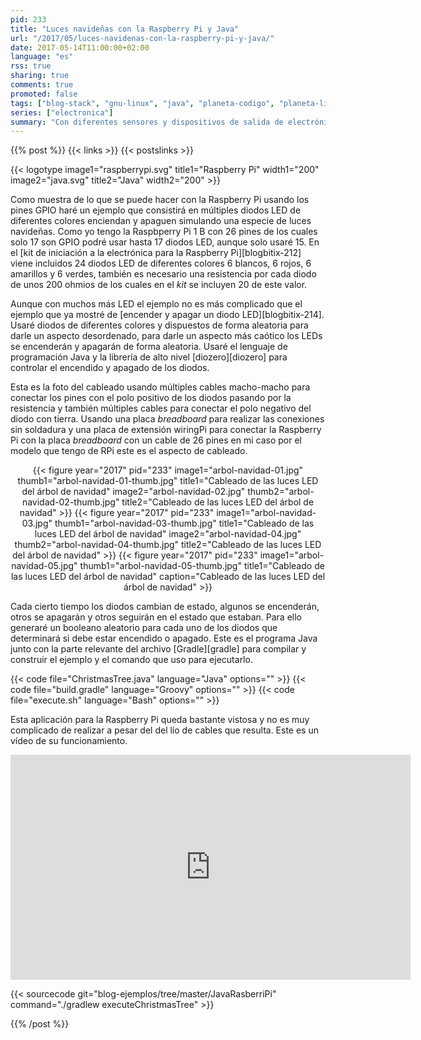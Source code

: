 ```yaml
---
pid: 233
title: "Luces navideñas con la Raspberry Pi y Java"
url: "/2017/05/luces-navidenas-con-la-raspberry-pi-y-java/"
date: 2017-05-14T11:00:00+02:00
language: "es"
rss: true
sharing: true
comments: true
promoted: false
tags: ["blog-stack", "gnu-linux", "java", "planeta-codigo", "planeta-linux", "programacion"]
series: ["electronica"]
summary: "Con diferentes sensores y dispositivos de salida de electrónica se pueden realizar proyectos muy interesantes. En el siguiente usaré múltiples diodos LED que se encenderán y apagarán de forma aleatoria cada cierto tiempo. El resultado será muy vistoso y lo utilizaré cuando lleguen las fechas como luces navideñas."
---
```


{{% post %}}
{{< links >}}
{{< postslinks >}}

{{< logotype image1="raspberrypi.svg" title1="Raspberry Pi" width1="200" image2="java.svg" title2="Java" width2="200" >}}

Como muestra de lo que se puede hacer con la Raspberry Pi usando los pines GPIO haré un ejemplo que consistirá en múltiples diodos LED de diferentes colores enciendan y apaguen simulando una especie de luces navideñas. Como yo tengo la Raspbperry Pi 1 B con 26 pines de los cuales solo 17 son GPIO podré usar hasta 17 diodos LED, aunque solo usaré 15. En el [kit de iniciación a la electrónica para la Raspberry Pi][blogbitix-212] viene incluidos 24 diodos LED de diferentes colores 6 blancos, 6 rojos, 6 amarillos y 6 verdes, también es necesario una resistencia por cada diodo de unos 200 ohmios de los cuales en el _kit_ se incluyen 20 de este valor.

Aunque con muchos más LED el ejemplo no es más complicado que el ejemplo que ya mostré de [encender y apagar un diodo LED][blogbitix-214]. Usaré diodos de diferentes colores y dispuestos de forma aleatoria para darle un aspecto desordenado, para darle un aspecto más caótico los LEDs se encenderán y apagarán de forma aleatoria. Usaré el lenguaje de programación Java y la librería de alto nivel [diozero][diozero] para controlar el encendido y apagado de los diodos.

Esta es la foto del cableado usando múltiples cables macho-macho para conectar los pines con el polo positivo de los diodos pasando por la resistencia y también múltiples cables para conectar el polo negativo del diodo con tierra. Usando una placa _breadboard_ para realizar las conexiones sin soldadura y una placa de extensión wiringPi para conectar la Raspberry Pi con la placa _breadboard_ con un cable de 26 pines en mi caso por el modelo que tengo de RPi este es el aspecto de cableado.

<div class="media" style="text-align: center;">
    {{< figure year="2017" pid="233"
        image1="arbol-navidad-01.jpg" thumb1="arbol-navidad-01-thumb.jpg" title1="Cableado de las luces LED del árbol de navidad"
        image2="arbol-navidad-02.jpg" thumb2="arbol-navidad-02-thumb.jpg" title2="Cableado de las luces LED del árbol de navidad" >}}
    {{< figure year="2017" pid="233"
        image1="arbol-navidad-03.jpg" thumb1="arbol-navidad-03-thumb.jpg" title1="Cableado de las luces LED del árbol de navidad"
        image2="arbol-navidad-04.jpg" thumb2="arbol-navidad-04-thumb.jpg" title2="Cableado de las luces LED del árbol de navidad" >}}
    {{< figure year="2017" pid="233"
        image1="arbol-navidad-05.jpg" thumb1="arbol-navidad-05-thumb.jpg" title1="Cableado de las luces LED del árbol de navidad"
        caption="Cableado de las luces LED del árbol de navidad" >}}
</div>

Cada cierto tiempo los diodos cambian de estado, algunos se encenderán, otros se apagarán y otros seguirán en el estado que estaban. Para ello generaré un booleano aleatorio para cada uno de los diodos que determinará si debe estar encendido o apagado. Este es el programa Java junto con la parte relevante del archivo [Gradle][gradle] para compilar y construir el ejemplo y el comando que uso para ejecutarlo.

{{< code file="ChristmasTree.java" language="Java" options="" >}}
{{< code file="build.gradle" language="Groovy" options="" >}}
{{< code file="execute.sh" language="Bash" options="" >}}

Esta aplicación para la Raspberry Pi queda bastante vistosa y no es muy complicado de realizar a pesar del del lío de cables que resulta. Este es un vídeo de su funcionamiento.

<div class="media media-video" style="text-align: center;">
  <iframe width="640" height="360" src="https://www.youtube.com/embed/F2BChbcyr5g" frameborder="0" allowfullscreen></iframe>
</div>

{{< sourcecode git="blog-ejemplos/tree/master/JavaRasberriPi" command="./gradlew executeChristmasTree" >}}

{{% /post %}}
